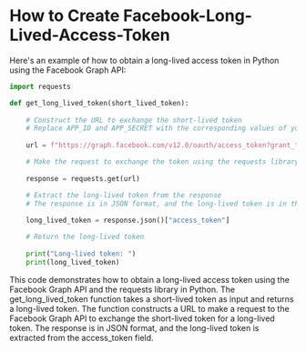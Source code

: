 # How to Create Facebook-Long-Lived-Access-Token

Here's an example of how to obtain a long-lived access token in Python using the Facebook Graph API:

```python
import requests

def get_long_lived_token(short_lived_token):
    
    # Construct the URL to exchange the short-lived token
    # Replace APP_ID and APP_SECRET with the corresponding values of your Facebook app
    
    url = f"https://graph.facebook.com/v12.0/oauth/access_token?grant_type=fb_exchange_token&client_id={APP_ID}&client_secret={APP_SECRET}&fb_exchange_token={short_lived_token}"

    # Make the request to exchange the token using the requests library
    
    response = requests.get(url)

    # Extract the long-lived token from the response
    # The response is in JSON format, and the long-lived token is in the 'access_token' field
    
    long_lived_token = response.json()["access_token"]

    # Return the long-lived token
 
    print("Long-lived token: ")
    print(long_lived_token)
```

This code demonstrates how to obtain a long-lived access token using the Facebook Graph API and the requests library in Python. The get_long_lived_token function takes a short-lived token as input and returns a long-lived token. The function constructs a URL to make a request to the Facebook Graph API to exchange the short-lived token for a long-lived token. The response is in JSON format, and the long-lived token is extracted from the access_token field.


